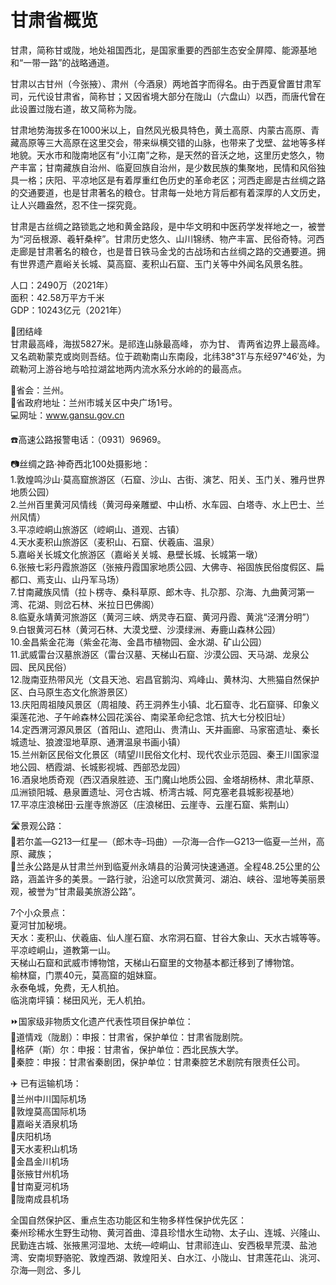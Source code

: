 # 甘肃省概览  

甘肃，简称甘或陇，地处祖国西北，是国家重要的西部生态安全屏障、能源基地和“一带一路”的战略通道。  

甘肃以古甘州（今张掖）、肃州（今酒泉）两地首字而得名。由于西夏曾置甘肃军司，元代设甘肃省，简称甘；又因省境大部分在陇山（六盘山）以西，而唐代曾在此设置过陇右道，故又简称为陇。  

甘肃地势海拔多在1000米以上，自然风光极具特色，黄土高原、内蒙古高原、青藏高原等三大高原在这里交会，带来纵横交错的山脉，也带来了戈壁、盆地等多样地貌。天水市和陇南地区有“小江南”之称，是天然的音沃之地，这里历史悠久，物产丰富；甘南藏族自治州、临夏回族自治州，是少数民族的集聚地，民情和风俗独具一格；庆阳、平凉地区是有着厚重红色历史的革命老区；河西走廊是古丝绸之路的交通要道，也是甘肃著名的粮仓。甘肃每一处地方背后都有着深厚的人文历史，让人兴趣盎然，忍不住一探究竟。  

甘肃是古丝绸之路锁匙之地和黄金路段，是中华文明和中医药学发祥地之一，被誉为“河岳根源、羲轩桑梓”。甘肃历史悠久、山川锦绣、物产丰富、民俗奇特。河西走廊是甘肃著名的粮仓，也是昔日铁马金戈的古战场和古丝绸之路的交通要道。拥有世界遗产嘉峪关长城、莫高窟、麦积山石窟、玉门关等中外闻名风景名胜。  

人口：2490万（2021年）  
面积：42.58万平方千米  
GDP：10243亿元（2021年）  

🌋团结峰  
甘肃最高峰，海拔5827米。是祁连山脉最高峰， 亦为甘、 青两省边界上最高峰。又名疏勒蒙克或岗则吾结。位于疏勒南山东南段，北纬38°31′与东经97°46′处，为疏勒河上游谷地与哈拉湖盆地两内流水系分水岭的的最高点。  

🏢省会：兰州。  
📍省政府地址：兰州市城关区中央广场1号。  
💻网址：<a href="http://www.gansu.gov.cn" target="_blank">www.gansu.gov.cn</a>  

☎️高速公路报警电话：（0931）96969。  

📷丝绸之路·神奇西北100处摄影地：  
1.敦煌鸣沙山·莫高窟旅游区（石窟、沙山、古街、演艺、阳关、玉门关、雅丹世界地质公园）  
2.兰州百里黄河风情线（黄河母亲雕塑、中山桥、水车园、白塔寺、水上巴士、兰州风情）  
3.平凉崆峒山旅游区（崆峒山、道观、古镇）  
4.天水麦积山旅游区（麦积山、石窟、伏羲庙、温泉）  
5.嘉峪关长城文化旅游区（嘉峪关关城、悬壁长城、长城第一墩）  
6.张掖七彩丹霞旅游区（张掖丹霞国家地质公园、大佛寺、裕固族民俗度假区、扁都口、焉支山、山丹军马场）  
7.甘南藏族风情（拉卜楞寺、桑科草原、郎木寺、扎尕那、尕海、九曲黄河第一湾、花湖、则岔石林、米拉日巴佛阁）  
8.临夏永靖黄河旅游区（黄河三峡、炳灵寺石窟、黄河丹霞、黄洮“泾渭分明”）  
9.白银黄河石林（黄河石林、大漠戈壁、沙漠绿洲、寿鹿山森林公园）  
10.金昌紫金花海（紫金花海、金昌市植物园、金水湖、矿山公园）  
11.武威雷台汉墓旅游区（雷台汉墓、天梯山石窟、沙漠公园、天马湖、龙泉公园、民风民俗）  
12.陇南亚热带风光（文县天池、宕昌官鹅沟、鸡峰山、黄林沟、大熊猫自然保护区、白马原生态文化旅游景区）  
13.庆阳周祖陵风景区（周祖陵、药王洞养生小镇、北石窟寺、北石窟驿、印象义渠莲花池、子午岭森林公园花溪谷、南梁革命纪念馆、抗大七分校旧址）  
14.定西渭河源风景区（首阳山、遮阳山、贵清山、天井画廊、马家窑遗址、秦长城遗址、狼渡湿地草原、通渭温泉书画小镇）  
15.兰州新区民俗文化景区（晴望川民俗文化村、现代农业示范园、秦王川国家湿地公园、栖霞湖、长城影视城、西部恐龙园）  
16.酒泉地质奇观（西汉酒泉胜迹、玉门魔山地质公园、金塔胡杨林、肃北草原、瓜洲锁阳城、悬泉置遗址、河仓古城、桥湾古城、阿克塞老县城影视基地）  
17.平凉庄浪梯田·云崖寺旅游区（庄浪梯田、云崖寺、云崖石窟、紫荆山）  

🛣️景观公路：  
🔸若尔盖—G213—红星—（郎木寺–玛曲）—尕海—合作—G213—临夏—兰州，高原、藏族；  
🔸兰永公路是从甘肃兰州到临夏州永靖县的沿黄河快速通道。全程48.25公里的公路，涵盖许多的美景。一路行驶，沿途可以欣赏黄河、湖泊、峡谷、湿地等美丽景观，被誉为“甘肃最美旅游公路”。  

7个小众景点：  
夏河甘加秘境。  
天水：麦积山、伏羲庙、仙人崖石窟、水帘洞石窟、甘谷大象山、天水古城等等。  
平凉崆峒山，道教第一山。  
天梯山石窟和武威市博物馆，天梯山石窟里的文物基本都迁移到了博物馆。  
榆林窟，门票40元，莫高窟的姐妹窟。  
永泰龟城，免费，无人机拍。  
临洮南坪镇：梯田风光，无人机拍。  

⏩国家级非物质文化遗产代表性项目保护单位：  
🔸道情戏（陇剧）：申报：甘肃省，保护单位：甘肃省陇剧院。  
🔸格萨（斯）尔：申报：甘肃省，保护单位：西北民族大学。  
🔸秦腔：申报：甘肃省秦剧团，保护单位：甘肃秦腔艺术剧院有限责任公司。  

✈️ 已有运输机场：  
🔸兰州中川国际机场  
🔸敦煌莫高国际机场  
🔸嘉峪关酒泉机场  
🔸庆阳机场  
🔸天水麦积山机场  
🔸金昌金川机场  
🔸张掖甘州机场  
🔸甘南夏河机场  
🔸陇南成县机场  

全国自然保护区、重点生态功能区和生物多样性保护优先区：  
秦州珍稀水生野生动物、黄河首曲、漳县珍惜水生动物、太子山、连城、兴隆山、民勤连古城、张掖黑河湿地、太统—崆峒山、甘肃祁连山、安西极旱荒漠、盐池湾、安南坝野骆驼、敦煌西湖、敦煌阳关、白水江、小陇山、甘肃莲花山、洮河、尕海—则岔、多儿  
